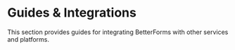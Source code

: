 # Guides & Integrations

This section provides guides for integrating BetterForms with other services and platforms. 